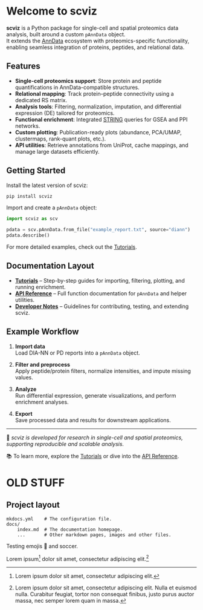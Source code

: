 # Welcome to scviz
**scviz** is a Python package for single-cell and spatial proteomics data analysis, built around a custom `pAnnData` object.  
It extends the [AnnData](https://anndata.readthedocs.io/) ecosystem with proteomics-specific functionality, enabling seamless integration of proteins, peptides, and relational data.
## Features
- **Single-cell proteomics support**: Store protein and peptide quantifications in AnnData-compatible structures.  
- **Relational mapping**: Track protein–peptide connectivity using a dedicated RS matrix.  
- **Analysis tools**: Filtering, normalization, imputation, and differential expression (DE) tailored for proteomics.  
- **Functional enrichment**: Integrated [STRING](https://string-db.org/) queries for GSEA and PPI networks.  
- **Custom plotting**: Publication-ready plots (abundance, PCA/UMAP, clustermaps, rank-quant plots, etc.).  
- **API utilities**: Retrieve annotations from UniProt, cache mappings, and manage large datasets efficiently.  
## Getting Started
Install the latest version of scviz:

```bash
pip install scviz
```

Import and create a `pAnnData` object:

```python
import scviz as scv

pdata = scv.pAnnData.from_file("example_report.txt", source="diann")
pdata.describe()
```

For more detailed examples, check out the [Tutorials](tutorials/index.md).
## Documentation Layout
- **[Tutorials](tutorials/index.md)** – Step-by-step guides for importing, filtering, plotting, and running enrichment.  
- **[API Reference](reference/index.md)** – Full function documentation for `pAnnData` and helper utilities.  
- **[Developer Notes](dev/index.md)** – Guidelines for contributing, testing, and extending scviz.  

## Example Workflow
1. **Import data**  
   Load DIA-NN or PD reports into a `pAnnData` object.

2. **Filter and preprocess**  
   Apply peptide/protein filters, normalize intensities, and impute missing values.

3. **Analyze**  
   Run differential expression, generate visualizations, and perform enrichment analyses.

4. **Export**  
   Save processed data and results for downstream applications.

---

🧪 *scviz is developed for research in single-cell and spatial proteomics, supporting reproducible and scalable analysis.*  

:books: To learn more, explore the [Tutorials](tutorials/index.md) or dive into the [API Reference](reference/index.md).


# OLD STUFF
## Project layout

    mkdocs.yml    # The configuration file.
    docs/
        index.md  # The documentation homepage.
        ...       # Other markdown pages, images and other files.

Testing emojis :beers: and soccer.

Lorem ipsum[^1] dolor sit amet, consectetur adipiscing elit.[^2]

[^1]: Lorem ipsum dolor sit amet, consectetur adipiscing elit.
[^2]:
    Lorem ipsum dolor sit amet, consectetur adipiscing elit. Nulla et euismod
    nulla. Curabitur feugiat, tortor non consequat finibus, justo purus auctor
    massa, nec semper lorem quam in massa.